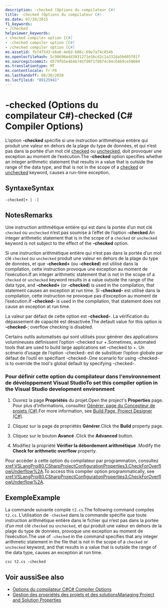 ```yaml
---
description: -checked (Options du compilateur C#)
title: -checked (Options du compilateur C#)
ms.date: 07/20/2015
f1_keywords:
- /checked
helpviewer_keywords:
- checked compiler option [C#]
- -checked compiler option [C#]
- /checked compiler option [C#]
ms.assetid: fb7475d3-e6a6-4e6d-b86c-69e7a74c854b
ms.openlocfilehash: 5c90696edd3031271e16cd2c1a332da5b605f81f
ms.sourcegitcommit: d579fb5e4b46745fd0f1f8874c94c6469ce58604
ms.translationtype: MT
ms.contentlocale: fr-FR
ms.lasthandoff: 08/30/2020
ms.locfileid: "89125941"
---
```

# <a name="-checked-c-compiler-options"></a><span data-ttu-id="6e850-103">-checked (Options du compilateur C#)</span><span class="sxs-lookup"><span data-stu-id="6e850-103">-checked (C# Compiler Options)</span></span>
<span data-ttu-id="6e850-104">L’option **-checked** spécifie si une instruction arithmétique entière qui produit une valeur en dehors de la plage du type de données, et qui n’est pas dans la portée d’un mot clé [checked](../keywords/checked.md) ou [unchecked](../keywords/unchecked.md), doit provoquer une exception au moment de l’exécution.</span><span class="sxs-lookup"><span data-stu-id="6e850-104">The **-checked** option specifies whether an integer arithmetic statement that results in a value that is outside the range of the data type, and that is not in the scope of a [checked](../keywords/checked.md) or [unchecked](../keywords/unchecked.md) keyword, causes a run-time exception.</span></span>  
  
## <a name="syntax"></a><span data-ttu-id="6e850-105">Syntaxe</span><span class="sxs-lookup"><span data-stu-id="6e850-105">Syntax</span></span>  
  
```console  
-checked[+ | -]  
```  
  
## <a name="remarks"></a><span data-ttu-id="6e850-106">Notes</span><span class="sxs-lookup"><span data-stu-id="6e850-106">Remarks</span></span>  
 <span data-ttu-id="6e850-107">Une instruction arithmétique entière qui est dans la portée d’un mot clé `checked` ou `unchecked` n’est pas soumise à l’effet de l’option **-checked**.</span><span class="sxs-lookup"><span data-stu-id="6e850-107">An integer arithmetic statement that is in the scope of a `checked` or `unchecked` keyword is not subject to the effect of the **-checked** option.</span></span>  
  
 <span data-ttu-id="6e850-108">Si une instruction arithmétique entière qui n’est pas dans la portée d’un mot clé `checked` ou `unchecked` produit une valeur en dehors de la plage du type de données, et que **-checked+** (ou **-checked**) est utilisé dans la compilation, cette instruction provoque une exception au moment de l’exécution.</span><span class="sxs-lookup"><span data-stu-id="6e850-108">If an integer arithmetic statement that is not in the scope of a `checked` or `unchecked` keyword results in a value outside the range of the data type, and **-checked+** (or **-checked**) is used in the compilation, that statement causes an exception at run time.</span></span> <span data-ttu-id="6e850-109">Si **-checked-** est utilisé dans la compilation, cette instruction ne provoque pas d’exception au moment de l’exécution.</span><span class="sxs-lookup"><span data-stu-id="6e850-109">If **-checked-** is used in the compilation, that statement does not cause an exception at run time.</span></span>  
  
 <span data-ttu-id="6e850-110">La valeur par défaut de cette option est **-checked-**. La vérification du dépassement de capacité est désactivée.</span><span class="sxs-lookup"><span data-stu-id="6e850-110">The default value for this option is **-checked-**; overflow checking is disabled.</span></span>

 <span data-ttu-id="6e850-111">Certains outils automatisés qui sont utilisés pour générer des applications volumineuses définissent l’option -checked sur +.</span><span class="sxs-lookup"><span data-stu-id="6e850-111">Sometimes, automated tools that are used to build large applications set -checked to +.</span></span> <span data-ttu-id="6e850-112">Un scénario d’usage de l’option -checked- est de substituer l’option globale par défaut de l’outil en spécifiant -checked-.</span><span class="sxs-lookup"><span data-stu-id="6e850-112">One scenario for using -checked- is to override the tool's global default by specifying -checked-.</span></span>

### <a name="to-set-this-compiler-option-in-the-visual-studio-development-environment"></a><span data-ttu-id="6e850-113">Pour définir cette option du compilateur dans l'environnement de développement Visual Studio</span><span class="sxs-lookup"><span data-stu-id="6e850-113">To set this compiler option in the Visual Studio development environment</span></span>  
  
1. <span data-ttu-id="6e850-114">Ouvrez la page **Propriétés** du projet.</span><span class="sxs-lookup"><span data-stu-id="6e850-114">Open the project's **Properties** page.</span></span> <span data-ttu-id="6e850-115">Pour plus d’informations, consultez [Générer, page du Concepteur de projets (C#)](/visualstudio/ide/reference/build-page-project-designer-csharp).</span><span class="sxs-lookup"><span data-stu-id="6e850-115">For more information, see [Build Page, Project Designer (C#)](/visualstudio/ide/reference/build-page-project-designer-csharp).</span></span>  
  
2. <span data-ttu-id="6e850-116">Cliquez sur la page de propriétés **Générer**.</span><span class="sxs-lookup"><span data-stu-id="6e850-116">Click the **Build** property page.</span></span>  
  
3. <span data-ttu-id="6e850-117">Cliquez sur le bouton **Avancé** .</span><span class="sxs-lookup"><span data-stu-id="6e850-117">Click the **Advanced** button.</span></span>  
  
4. <span data-ttu-id="6e850-118">Modifiez la propriété **Vérifier la débordement arithmétique** .</span><span class="sxs-lookup"><span data-stu-id="6e850-118">Modify the **Check for arithmetic overflow** property.</span></span>  
  
 <span data-ttu-id="6e850-119">Pour accéder à cette option du compilateur par programmation, consultez <xref:VSLangProj80.CSharpProjectConfigurationProperties3.CheckForOverflowUnderflow%2A>.</span><span class="sxs-lookup"><span data-stu-id="6e850-119">To access this compiler option programmatically, see <xref:VSLangProj80.CSharpProjectConfigurationProperties3.CheckForOverflowUnderflow%2A>.</span></span>  
  
## <a name="example"></a><span data-ttu-id="6e850-120">Exemple</span><span class="sxs-lookup"><span data-stu-id="6e850-120">Example</span></span>  
 <span data-ttu-id="6e850-121">La commande suivante compile `t2.cs`.</span><span class="sxs-lookup"><span data-stu-id="6e850-121">The following command compiles `t2.cs`.</span></span> <span data-ttu-id="6e850-122">L’utilisation de `-checked` dans la commande spécifie que toute instruction arithmétique entière dans le fichier qui n’est pas dans la portée d’un mot clé `checked` ou `unchecked`, et qui produit une valeur en dehors de la plage du type de données, provoque une exception au moment de l’exécution.</span><span class="sxs-lookup"><span data-stu-id="6e850-122">The use of `-checked` in the command specifies that any integer arithmetic statement in the file that is not in the scope of a `checked` or `unchecked` keyword, and that results in a value that is outside the range of the data type, causes an exception at run time.</span></span>  
  
```console  
csc t2.cs -checked  
```  
  
## <a name="see-also"></a><span data-ttu-id="6e850-123">Voir aussi</span><span class="sxs-lookup"><span data-stu-id="6e850-123">See also</span></span>

- [<span data-ttu-id="6e850-124">Options du compilateur C#</span><span class="sxs-lookup"><span data-stu-id="6e850-124">C# Compiler Options</span></span>](./index.md)
- [<span data-ttu-id="6e850-125">Gestion des propriétés des projets et des solutions</span><span class="sxs-lookup"><span data-stu-id="6e850-125">Managing Project and Solution Properties</span></span>](/visualstudio/ide/managing-project-and-solution-properties)

